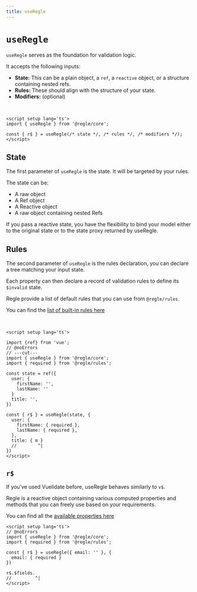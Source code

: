 ```yaml
---
title: useRegle
---
```


# `useRegle`

`useRegle` serves as the foundation for validation logic.

It accepts the following inputs:

- **State:** This can be a plain object, a `ref`, a `reactive` object, or a structure containing nested refs.
- **Rules:** These should align with the structure of your state.
- **Modifiers:** (optional)

<br/>

```vue [App.vue]
<script setup lang='ts'>
import { useRegle } from '@regle/core';

const { r$ } = useRegle(/* state */, /* rules */, /* modifiers */);
</script>
```


## State

The first parameter of `useRegle` is the state. It will be targeted by your rules.

The state can be:

- A raw object
- A Ref object
- A Reactive object
- A raw object containing nested Refs

If you pass a reactive state, you have the flexibility to bind your model either to the original state or to the state proxy returned by useRegle.

## Rules

The second parameter of `useRegle` is the rules declaration, you can declare a tree matching your input state. 

Each property can then declare a record of validation rules to define its `$invalid` state.

Regle provide a list of default rules that you can use from `@regle/rules`.

You can find the [list of built-in rules here](/core-concepts/rules/built-in-rules)

<br/>

``` vue twoslash [App.vue]
<script setup lang='ts'>

import {ref} from 'vue';
// @noErrors
// ---cut---
import { useRegle } from '@regle/core';
import { required } from '@regle/rules';

const state = ref({ 
  user: { 
    firstName: '', 
    lastName: '' 
  }
  title: '', 
})

const { r$ } = useRegle(state, {
  user: {
    firstName: { required },
    lastName: { required },
  },
  title: { m }
  //        ^|
})
</script>

```

## `r$`

If you’ve used Vuelidate before, useRegle behaves similarly to `v$`.

Regle is a reactive object containing various computed properties and methods that you can freely use based on your requirements.

You can find all the [available properties here](/core-concepts/validation-properties)

``` vue twoslash [App.vue]
<script setup lang='ts'>
// @noErrors
import { useRegle } from '@regle/core';
import { required } from '@regle/rules';

const { r$ } = useRegle({ email: '' }, {
  email: { required }
})

r$.$fields.
//         ^|
</script>

```

